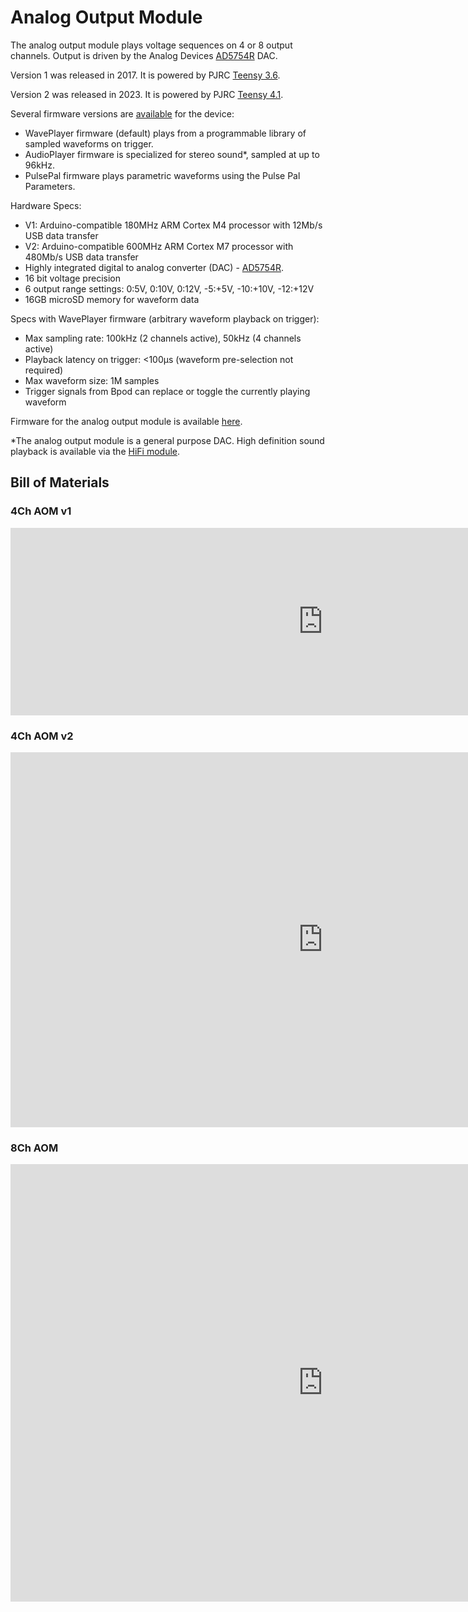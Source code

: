 # Analog Output Module
The analog output module plays voltage sequences on 4 or 8 output channels. Output is driven by the Analog Devices [AD5754R](https://www.google.com/url?q=https%3A%2F%2Fwww.analog.com%2Fen%2Fproducts%2Fad5754r.html&sa=D&sntz=1&usg=AOvVaw0OBIu8VgtX56aNPqnp5G2O) DAC.

Version 1 was released in 2017. It is powered by PJRC [Teensy 3.6](http://www.google.com/url?q=http%3A%2F%2Fhackaday.com%2F2016%2F08%2F17%2Fintroducing-the-teensy-3-5-and-3-6%2F&sa=D&sntz=1&usg=AOvVaw0eK_7K2oxeJegAxaUk4naE).

Version 2 was released in 2023. It is powered by PJRC [Teensy 4.1](https://www.google.com/url?q=https%3A%2F%2Fwww.pjrc.com%2Fstore%2Fteensy41.html&sa=D&sntz=1&usg=AOvVaw0Ix4K9Z2Inj9R6DoE9DxJP).

Several firmware versions are [available](../install-and-update/firmware-repo-list.md) for the device:

- WavePlayer firmware (default) plays from a programmable library of sampled waveforms on trigger.
- AudioPlayer firmware is specialized for stereo sound\*, sampled at up to 96kHz.
- PulsePal firmware plays parametric waveforms using the Pulse Pal Parameters.

Hardware Specs:

- V1: Arduino-compatible 180MHz ARM Cortex M4 processor with 12Mb/s USB data transfer
- V2: Arduino-compatible 600MHz ARM Cortex M7 processor with 480Mb/s USB data transfer
- Highly integrated digital to analog converter (DAC) - [AD5754R](http://www.google.com/url?q=http%3A%2F%2Fwww.analog.com%2Fmedia%2Fen%2Ftechnical-documentation%2Fdata-sheets%2FAD5724R_5734R_5754R.pdf&sa=D&sntz=1&usg=AOvVaw3BiGFJGIWHPp5t-uvALLf8).
- 16 bit voltage precision
- 6 output range settings: 0:5V, 0:10V, 0:12V, -5:+5V, -10:+10V, -12:+12V
- 16GB microSD memory for waveform data

Specs with WavePlayer firmware (arbitrary waveform playback on trigger):

- Max sampling rate: 100kHz (2 channels active), 50kHz (4 channels active)
- Playback latency on trigger: <100μs (waveform pre-selection not required)
- Max waveform size: 1M samples
- Trigger signals from Bpod can replace or toggle the currently playing waveform

Firmware for the analog output module is available [here](https://www.google.com/url?q=https%3A%2F%2Fgithub.com%2Fsanworks%2FBpod_AnalogOutput_Firmware&sa=D&sntz=1&usg=AOvVaw2mYfTij1ftDktlZRDZH-oN).

\*The analog output module is a general purpose DAC. High definition sound playback is available via the [HiFi module](../serial-interfaces/hifi-module-serial-interface.md).
## Bill of Materials
### 4Ch AOM v1
<iframe width=1000 height=300 jsname="L5Fo6c" jscontroller="usmiIb" jsaction="rcuQ6b:WYd;" class="YMEQtf L6cTce-purZT L6cTce-pSzOP KfXz0b" sandbox="allow-scripts allow-popups allow-forms allow-same-origin allow-popups-to-escape-sandbox allow-downloads allow-modals" frameborder="0" aria-label="Spreadsheet, Raspberry Pi Shim BOM" allowfullscreen="" src="https://docs.google.com/spreadsheets/d/1sg_CjjEeOa-BNOvEDrPs1JLkYYPr1-5xbWjqEkAero8/htmlembed?authuser=0"></iframe>

### 4Ch AOM v2
<iframe width=1000 height=600 jsname="L5Fo6c" jscontroller="usmiIb" jsaction="rcuQ6b:WYd;" class="YMEQtf L6cTce-purZT L6cTce-pSzOP KfXz0b" sandbox="allow-scripts allow-popups allow-forms allow-same-origin allow-popups-to-escape-sandbox allow-downloads allow-modals" frameborder="0" aria-label="Spreadsheet, AnalogOutputModule v2 BOM" allowfullscreen="" src="https://docs.google.com/spreadsheets/d/1Du9rV7v4Srbf4028XDVEv7t-nSe9Na5oGJ34DrM0urQ/htmlembed?authuser=0"></iframe>

### 8Ch AOM
<iframe width=1000 height=700 jsname="L5Fo6c" jscontroller="usmiIb" jsaction="rcuQ6b:WYd;" class="YMEQtf L6cTce-purZT L6cTce-pSzOP KfXz0b" sandbox="allow-scripts allow-popups allow-forms allow-same-origin allow-popups-to-escape-sandbox allow-downloads allow-modals" frameborder="0" aria-label="Spreadsheet, AnalogOutputModule BOM 8ch" allowfullscreen="" src="https://docs.google.com/spreadsheets/d/1yOUCxAatLmd47a3QM8tikrkpaoZApwOKP3F7127gq_w/htmlembed?authuser=0"></iframe>